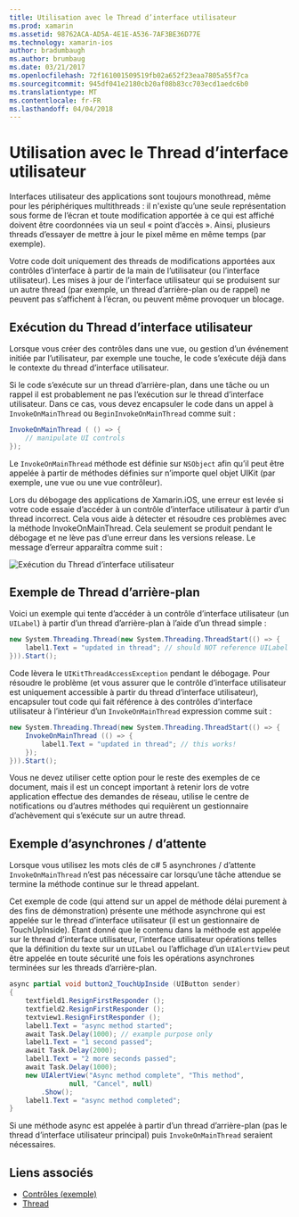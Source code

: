 ```yaml
---
title: Utilisation avec le Thread d’interface utilisateur
ms.prod: xamarin
ms.assetid: 98762ACA-AD5A-4E1E-A536-7AF3BE36D77E
ms.technology: xamarin-ios
author: bradumbaugh
ms.author: brumbaug
ms.date: 03/21/2017
ms.openlocfilehash: 72f161001509519fb02a652f23eaa7805a55f7ca
ms.sourcegitcommit: 945df041e2180cb20af08b83cc703ecd1aedc6b0
ms.translationtype: MT
ms.contentlocale: fr-FR
ms.lasthandoff: 04/04/2018
---
```

# <a name="working-with-the-ui-thread"></a>Utilisation avec le Thread d’interface utilisateur

Interfaces utilisateur des applications sont toujours monothread, même pour les périphériques multithreads : il n'existe qu’une seule représentation sous forme de l’écran et toute modification apportée à ce qui est affiché doivent être coordonnées via un seul « point d’accès ». Ainsi, plusieurs threads d’essayer de mettre à jour le pixel même en même temps (par exemple).

Votre code doit uniquement des threads de modifications apportées aux contrôles d’interface à partir de la main de l’utilisateur (ou l’interface utilisateur). Les mises à jour de l’interface utilisateur qui se produisent sur un autre thread (par exemple, un thread d’arrière-plan ou de rappel) ne peuvent pas s’affichent à l’écran, ou peuvent même provoquer un blocage.

## <a name="ui-thread-execution"></a>Exécution du Thread d’interface utilisateur

Lorsque vous créer des contrôles dans une vue, ou gestion d’un événement initiée par l’utilisateur, par exemple une touche, le code s’exécute déjà dans le contexte du thread d’interface utilisateur.

Si le code s’exécute sur un thread d’arrière-plan, dans une tâche ou un rappel il est probablement ne pas l’exécution sur le thread d’interface utilisateur. Dans ce cas, vous devez encapsuler le code dans un appel à `InvokeOnMainThread` ou `BeginInvokeOnMainThread` comme suit :

```csharp
InvokeOnMainThread ( () => {
    // manipulate UI controls
});
```

Le `InvokeOnMainThread` méthode est définie sur `NSObject` afin qu’il peut être appelée à partir de méthodes définies sur n’importe quel objet UIKit (par exemple, une vue ou une vue contrôleur).

Lors du débogage des applications de Xamarin.iOS, une erreur est levée si votre code essaie d’accéder à un contrôle d’interface utilisateur à partir d’un thread incorrect. Cela vous aide à détecter et résoudre ces problèmes avec la méthode InvokeOnMainThread. Cela seulement se produit pendant le débogage et ne lève pas d’une erreur dans les versions release. Le message d’erreur apparaîtra comme suit :

 ![](ui-thread-images/image10.png "Exécution du Thread d’interface utilisateur")

 <a name="Background_Thread_Example" />


## <a name="background-thread-example"></a>Exemple de Thread d’arrière-plan

Voici un exemple qui tente d’accéder à un contrôle d’interface utilisateur (un `UILabel`) à partir d’un thread d’arrière-plan à l’aide d’un thread simple :

```csharp
new System.Threading.Thread(new System.Threading.ThreadStart(() => {
    label1.Text = "updated in thread"; // should NOT reference UILabel on background thread!
})).Start();
```

Code lèvera le `UIKitThreadAccessException` pendant le débogage. Pour résoudre le problème (et vous assurer que le contrôle d’interface utilisateur est uniquement accessible à partir du thread d’interface utilisateur), encapsuler tout code qui fait référence à des contrôles d’interface utilisateur à l’intérieur d’un `InvokeOnMainThread` expression comme suit :

```csharp
new System.Threading.Thread(new System.Threading.ThreadStart(() => {
    InvokeOnMainThread (() => {
        label1.Text = "updated in thread"; // this works!
    });
})).Start();
```

Vous ne devez utiliser cette option pour le reste des exemples de ce document, mais il est un concept important à retenir lors de votre application effectue des demandes de réseau, utilise le centre de notifications ou d’autres méthodes qui requièrent un gestionnaire d’achèvement qui s’exécute sur un autre thread.

 <a name="Async_Await_Example" />


## <a name="asyncawait-example"></a>Exemple d’asynchrones / d’attente

Lorsque vous utilisez les mots clés de c# 5 asynchrones / d’attente `InvokeOnMainThread` n’est pas nécessaire car lorsqu’une tâche attendue se termine la méthode continue sur le thread appelant.

Cet exemple de code (qui attend sur un appel de méthode délai purement à des fins de démonstration) présente une méthode asynchrone qui est appelée sur le thread d’interface utilisateur (il est un gestionnaire de TouchUpInside). Étant donné que le contenu dans la méthode est appelée sur le thread d’interface utilisateur, l’interface utilisateur opérations telles que la définition du texte sur un `UILabel` ou l’affichage d’un `UIAlertView` peut être appelée en toute sécurité une fois les opérations asynchrones terminées sur les threads d’arrière-plan.

```csharp
async partial void button2_TouchUpInside (UIButton sender)
{
    textfield1.ResignFirstResponder ();
    textfield2.ResignFirstResponder ();
    textview1.ResignFirstResponder ();
    label1.Text = "async method started";
    await Task.Delay(1000); // example purpose only
    label1.Text = "1 second passed";
    await Task.Delay(2000);
    label1.Text = "2 more seconds passed";
    await Task.Delay(1000);
    new UIAlertView("Async method complete", "This method", 
               null, "Cancel", null)
        .Show();
    label1.Text = "async method completed";
}
```

Si une méthode async est appelée à partir d’un thread d’arrière-plan (pas le thread d’interface utilisateur principal) puis `InvokeOnMainThread` seraient nécessaires.


## <a name="related-links"></a>Liens associés

- [Contrôles (exemple)](https://developer.xamarin.com/samples/Controls/)
- [Thread](~/ios/app-fundamentals/threading.md)
